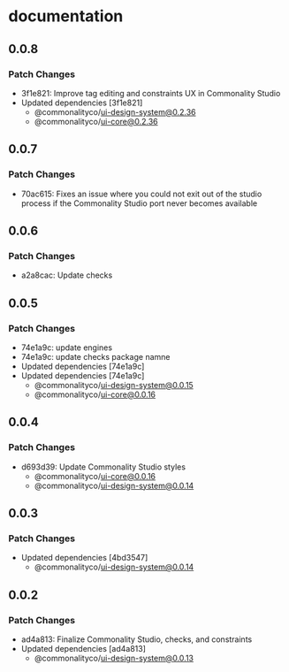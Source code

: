 # documentation

## 0.0.8

### Patch Changes

- 3f1e821: Improve tag editing and constraints UX in Commonality Studio
- Updated dependencies [3f1e821]
  - @commonalityco/ui-design-system@0.2.36
  - @commonalityco/ui-core@0.2.36

## 0.0.7

### Patch Changes

- 70ac615: Fixes an issue where you could not exit out of the studio process if the Commonality Studio port never becomes available

## 0.0.6

### Patch Changes

- a2a8cac: Update checks

## 0.0.5

### Patch Changes

- 74e1a9c: update engines
- 74e1a9c: update checks package namne
- Updated dependencies [74e1a9c]
- Updated dependencies [74e1a9c]
  - @commonalityco/ui-design-system@0.0.15
  - @commonalityco/ui-core@0.0.16

## 0.0.4

### Patch Changes

- d693d39: Update Commonality Studio styles
  - @commonalityco/ui-core@0.0.16
  - @commonalityco/ui-design-system@0.0.14

## 0.0.3

### Patch Changes

- Updated dependencies [4bd3547]
  - @commonalityco/ui-design-system@0.0.14

## 0.0.2

### Patch Changes

- ad4a813: Finalize Commonality Studio, checks, and constraints
- Updated dependencies [ad4a813]
  - @commonalityco/ui-design-system@0.0.13
